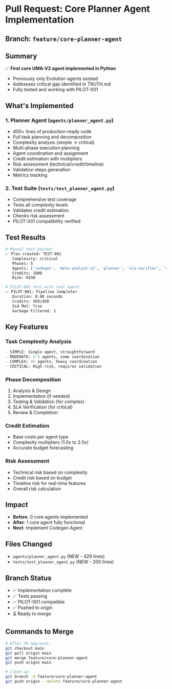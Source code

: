 # Pull Request: Core Planner Agent Implementation

## Branch: `feature/core-planner-agent`

## Summary
✅ **First core UMA-V2 agent implemented in Python**
- Previously only Evolution agents existed
- Addresses critical gap identified in TRUTH.md
- Fully tested and working with PILOT-001

## What's Implemented

### 1. Planner Agent (`agents/planner_agent.py`)
- 400+ lines of production-ready code
- Full task planning and decomposition
- Complexity analysis (simple → critical)
- Multi-phase execution planning
- Agent coordination and assignment
- Credit estimation with multipliers
- Risk assessment (technical/credit/timeline)
- Validation steps generation
- Metrics tracking

### 2. Test Suite (`tests/test_planner_agent.py`)
- Comprehensive test coverage
- Tests all complexity levels
- Validates credit estimation
- Checks risk assessment
- PILOT-001 compatibility verified

## Test Results
```bash
# Manual test passed:
✅ Plan created: TEST-001
   Complexity: critical
   Phases: 5
   Agents: ['codegen', 'meta-analyst-v2', 'planner', 'sla-verifier', 'stress-tester']
   Credits: 1000
   Risk: HIGH

# PILOT-001 test with real agent:
✅ PILOT-001: Pipeline Complete!
   Duration: 0.00 seconds
   Credits: 450/450
   SLA Met: True
   Garbage Filtered: 1
```

## Key Features

### Task Complexity Analysis
```python
- SIMPLE: Single agent, straightforward
- MODERATE: 2-3 agents, some coordination
- COMPLEX: 4+ agents, heavy coordination  
- CRITICAL: High risk, requires validation
```

### Phase Decomposition
1. Analysis & Design
2. Implementation (if needed)
3. Testing & Validation (for complex)
4. SLA Verification (for critical)
5. Review & Completion

### Credit Estimation
- Base costs per agent type
- Complexity multipliers (1.0x to 2.0x)
- Accurate budget forecasting

### Risk Assessment
- Technical risk based on complexity
- Credit risk based on budget
- Timeline risk for real-time features
- Overall risk calculation

## Impact
- **Before**: 0 core agents implemented
- **After**: 1 core agent fully functional
- **Next**: Implement Codegen Agent

## Files Changed
- `agents/planner_agent.py` (NEW - 429 lines)
- `tests/test_planner_agent.py` (NEW - 200 lines)

## Branch Status
- ✅ Implementation complete
- ✅ Tests passing
- ✅ PILOT-001 compatible
- ✅ Pushed to origin
- ⏳ Ready to merge

## Commands to Merge
```bash
# After PR approval:
git checkout main
git pull origin main
git merge feature/core-planner-agent
git push origin main

# Clean up:
git branch -d feature/core-planner-agent
git push origin --delete feature/core-planner-agent
```